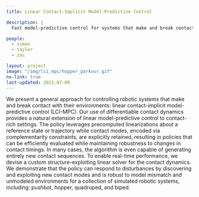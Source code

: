```yaml
---
title: Linear Contact-Implicit Model-Predictive Control

description: |
  Fast model-predictive control for systems that make and break contact with objects and the environment.

people:
  - simon
  - taylor
  - zac

layout: project
image: "/img/lci_mpc/hopper_parkour.gif"
no-link: true
last-updated: 2021-07-09
---
```


We present a general approach for controlling robotic systems that make and break contact with their environments: linear contact-implicit model-predictive control (LCI-MPC). Our use of differentiable contact dynamics provides a natural extension of linear model-predictive control to contact-rich settings. The policy leverages precomputed linearizations about a reference state or trajectory while contact modes, encoded via complementarity constraints, are explicitly retained, resulting in policies that can be efficiently evaluated while maintaining robustness to changes in contact timings. In many cases, the algorithm is even capable of generating entirely new contact sequences. To enable real-time performance, we devise a custom structure-exploiting linear solver for the contact dynamics. We demonstrate that the policy can respond to disturbances by discovering and exploiting new contact modes and is robust to model mismatch and unmodeled environments for a collection of simulated robotic systems, including: pushbot, hopper, quadruped, and biped.

